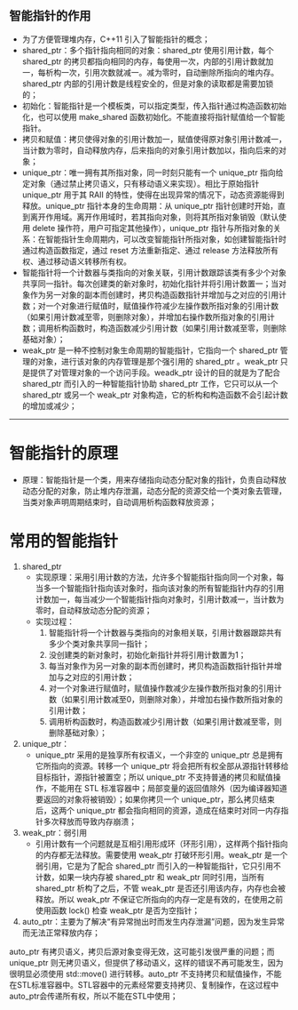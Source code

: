 <!--
 * @Description:
 * @Version: 2.0
 * @Autor: wanghao
 * @Date: 2021-09-24 11:12:18
 * @LastEditors: wanghao
 * @LastEditTime: 2021-09-28 10:24:27
-->
## 智能指针的作用
+ 为了方便管理堆内存，C++11 引入了智能指针的概念；
+ shared_ptr：多个指针指向相同的对象：shared_ptr 使用引用计数，每个shared_ptr 的拷贝都指向相同的内存，每使用一次，内部的引用计数就加一，每析构一次，引用次数就减一。减为零时，自动删除所指向的堆内存。shared_ptr 内部的引用计数是线程安全的，但是对象的读取都是需要加锁的；
+ 初始化：智能指针是一个模板类，可以指定类型，传入指针通过构造函数初始化，也可以使用 make_shared 函数初始化。不能直接将指针赋值给一个智能指针。
+ 拷贝和赋值：拷贝使得对象的引用计数加一，赋值使得原对象引用计数减一，当计数为零时，自动释放内存，后来指向的对象引用计数加以，指向后来的对象；
+ unique_ptr：唯一拥有其所指对象，同一时刻只能有一个 unique_ptr 指向给定对象（通过禁止拷贝语义，只有移动语义来实现）。相比于原始指针 unique_ptr 用于其 RAII 的特性，使得在出现异常的情况下，动态资源能得到释放。unique_ptr 指针本身的生命周期：从 unique_ptr 指针创建时开始，直到离开作用域。离开作用域时，若其指向对象，则将其所指对象销毁（默认使用 delete 操作符，用户可指定其他操作），unique_ptr 指针与所指对象的关系：在智能指针生命周期内，可以改变智能指针所指对象，如创建智能指针时通过构造函数指定，通过 reset 方法重新指定、通过 release 方法释放所有权、通过移动语义转移所有权。
+ 智能指针将一个计数器与类指向的对象关联，引用计数跟踪该类有多少个对象共享同一指针。每次创建类的新对象时，初始化指针并将引用计数置一；当对象作为另一对象的副本而创建时，拷贝构造函数指针并增加与之对应的引用计数；对一个对象进行赋值时，赋值操作符减少左操作数所指对象的引用计数（如果引用计数减至零，则删除对象），并增加右操作数所指对象的引用计数；调用析构函数时，构造函数减少引用计数（如果引用计数减至零，则删除基础对象）；
+ weak_ptr 是一种不控制对象生命周期的智能指针，它指向一个 shared_ptr 管理的对象，进行该对象的内存管理是那个强引用的 shared_ptr 。weak_ptr 只是提供了对管理对象的一个访问手段。weadk_ptr 设计的目的就是为了配合 shared_ptr 而引入的一种智能指针协助 shared_ptr 工作，它只可以从一个 shared_ptr 或另一个 weak_ptr 对象构造，它的析构和构造函数不会引起计数的增加或减少；

---

# 智能指针的原理
+ 原理：智能指针是一个类，用来存储指向动态分配对象的指针，负责自动释放动态分配的对象，防止堆内存泄漏，动态分配的资源交给一个类对象去管理，当类对象声明周期结束时，自动调用析构函数释放资源；

# 常用的智能指针
1. shared_ptr
    + 实现原理：采用引用计数的方法，允许多个智能指针指向同一个对象，每当多一个智能指针指向该对象时，指向该对象的所有智能指针内存的引用计数加一，每当减少一个智能指针指向对象时，引用计数减一，当计数为零时，自动释放动态分配的资源；
    + 实现过程：
        1. 智能指针将一个计数器与类指向的对象相关联，引用计数器跟踪共有多少个类对象共享同一指针；
        2. 没创建类的新对象时，初始化新指针并将引用计数置为1；
        3. 每当对象作为另一对象的副本而创建时，拷贝构造函数指针指针并增加与之对应的引用计数；
        4. 对一个对象进行赋值时，赋值操作数减少左操作数所指对象的引用计数（如果引用计数减至0，则删除对象），并增加右操作数所指对象的引用计数；
        5. 调用析构函数时，构造函数减少引用计数（如果引用计数减至零，则删除基础对象）；
2. unique_ptr：
    + unique_ptr 采用的是独享所有权语义，一个非空的 unique_ptr 总是拥有它所指向的资源。转移一个 unique_ptr 将会把所有权全部从源指针转移给目标指针，源指针被置空；所以 unique_ptr 不支持普通的拷贝和赋值操作，不能用在 STL 标准容器中；局部变量的返回值除外（因为编译器知道要返回的对象将被销毁）；如果你拷贝一个 unique_ptr，那么拷贝结束后，这两个 unique_ptr 都会指向相同的资源，造成在结束时对同一内存指针多次释放而导致内存崩溃；
3. weak_ptr：弱引用
    + 引用计数有一个问题就是互相引用形成环（环形引用），这样两个指针指向的内存都无法释放。需要使用 weak_ptr 打破环形引用。weak_ptr 是一个弱引用，它是为了配合 shared_ptr 而引入的一种智能指针，它只引用不计数，如果一块内存被 shared_ptr 和 weak_ptr 同时引用，当所有 shared_ptr 析构了之后，不管 weak_ptr 是否还引用该内存，内存也会被释放。所以 weak_ptr 不保证它所指向的内存一定是有效的，在使用之前使用函数 lock() 检查 weak_ptr 是否为空指针；
4. auto_ptr：主要为了解决“有异常抛出时而发生内存泄漏”问题，因为发生异常而无法正常释放内存；
 
auto_ptr 有拷贝语义，拷贝后源对象变得无效，这可能引发很严重的问题；而 unique_ptr 则无拷贝语义，但提供了移动语义，这样的错误不再可能发生，因为很明显必须使用 std::move() 进行转移。auto_ptr 不支持拷贝和赋值操作，不能在STL标准容器中。STL容器中的元素经常要支持拷贝、复制操作，在这过程中auto_ptr会传递所有权，所以不能在STL中使用；